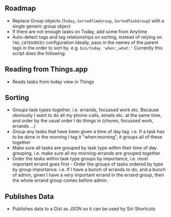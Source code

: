 ## Roadmap
- Replace Group objects (`Today`, `SortedTimeGroup`, `SortedTaskGroup`) with a single generic group object
- If there are not enough tasks on Today, add some from Anytime
- Auto-detect tags and tag relationships on sorting, instead of relying on `TAG_CATEGORIES` configuration
  Ideally, pass in the names of the parent tags in the order to sort by. e.g. `bin/today 'when:,what:'`
Currently this script does the following:

## Reading from Things.app
- Reads tasks from today view in Things

## Sorting
- Groups task types together, i.e. errands, focussed work etc. Because
obviously I want to do all my phone-calls, emails etc. at the same time, and
order by the usual order I do things in (chores, focussed work, errands
...) 
- Group any tasks that have been given a time of day tag. i.e. If a task
has to be done in the morning I tag it "when:morning", it groups all of these
together
- Make sure all tasks are grouped by task type within their time of
day grouping, i.e. make sure all my morning-errands are grouped together
- Order the tasks within task type groups by importance, i.e. most important
errand goes first - Order the groups of tasks ordered by type by group
importance. i.e. If I have a bunch of errands to do, and a bunch of admin,
given I have a very important errand in the errand group, then the whole
errand group comes before admin.

## Publishes Data
- Publishes data to a Gist as JSON so it can be used by Siri Shortcuts
